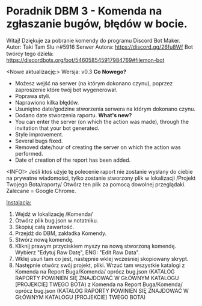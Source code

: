 # Poradnik DBM 3 - Komenda na zgłaszanie bugów, błędów w bocie.

Witaj! Dziękuje za pobranie komendy do programu Discord Bot Maker.
Autor: Taki Tam Slu 🔥#5916
Serwer Autora: https://discord.gg/26fu8Wf
Bot twórcy tego dzieła: https://discordbots.org/bot/546058545917984769#filemon-bot

<Nowe aktualizację:>
Wersja: v0.3
**Co Nowego?**
- Możesz wejść na serwer (na którym dokonano czynu), poprzez zaproszenie które twój bot wygenerował.
- Poprawa styli.
- Naprawiono kilka błędów.
- Usuniętno date/godzine stworzenia serwera na którym dokonano czynu.
- Dodano date stworzenia raportu.
**What's new?**
- You can enter the server (on which the action was made), through the invitation that your bot generated.
- Style improvement.
- Several bugs fixed.
- Removed date/hour of creating the server on which the action was performed.
- Date of creation of the report has been added.

<INFO!>
Jeśli ktoś użyje tę polecenie raport nie zostanie wysłany do ciebie na prywatne wiadomości, tylko zostanie stworzony plik w lokalizacji /Projekt Twojego Bota/raporty/
Otwórz ten plik za pomocą dowolnej przeglądaki. Zalecane = Google Chrome.

<Instalacja:>
1. Wejdź w lokalizację /Komenda/
2. Otwórz plik bug.json w notatniku.
3. Skopiuj całą zawartość.
4. Przejdź do DBM, zakładka Komendy.
5. Stwórz nową komendę.
6. Kliknij prawym przyciskiem myszy na nową stworzoną komendę. Wybierz "Edytuj Raw Datę", ENG: "Edit Raw Data".
7. Wklej usuń tam co jest, następnie wklej wcześniej skopiowany skrypt.
8. Następnie otwórz swój projekt, pliki. Wrzuć tam wszystkie katalogi z Komenda na Report Buga/Komenda/ oprócz bug.json (KATALOG RAPORTY POWINIEN SIĘ ZNAJDOWAĆ W GŁÓWNYM KATALOGU [PROJEKCIE] TWEGO BOTA)
z Komenda na Report Buga/Komenda/ oprócz bug.json (KATALOG RAPORTY POWINIEN SIĘ ZNAJDOWAĆ W GŁÓWNYM KATALOGU [PROJEKCIE] TWEGO BOTA)
